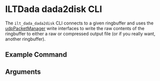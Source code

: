 ILTDada dada2disk CLI
=====================

The `ilt_dada_dada2disk` CLI connects to a given ringbuffer and uses the [udpPacketManager](https://github.com/David-McKenna/udpPacketManager) write interfaces to write the raw contents of the ringbuffer to either a raw or compressed output file (or if you really want, another ringbuffer).


Example Command
---------------


Arguments
---------